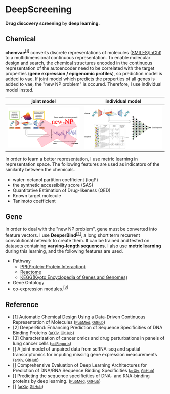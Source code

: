 # DeepScreening

**Drug discovery screening** by **deep learning.**

## Chemical

**chemvae**<sup><a href="#anchor1">[1]</a></sup> converts discrete representations of molecules ([SMILES](https://en.wikipedia.org/wiki/Simplified_molecular-input_line-entry_system)/[InChI](https://en.wikipedia.org/wiki/International_Chemical_Identifier)) to a multidimensional continuous representation. To enable molecular design and search, the chemical structures encoded in the continuous representation of the autoencoder need to be correlated with the target properties (**gene expression / epigenomic profiles**), so prediction model is added to vae. If joint model which predicts the properties of all genes is added to vae, the "new NP problem" is occured. Therefore, I use individual model insted.

|joint model|individual model|
|:-:|:-:|
|![joint-model](image/joint-model.png)|![individual-model](image/individual-model.png)|

In order to learn a better representation, I use metric learning in representation space. The following features are used as indicators of the similarity between the chemicals.

- water–octanol partition coefficient (logP)
- the synthetic accessibility score (SAS)
- Quantitative Estimation of Drug-likeness (QED)
- Known target molecule
- Tanimoto coefficient

## Gene

In order to deal with the "new NP problem", gene must be converted into feature vectors. I use **DeeperBind**<sup><a href="#anchor2">[2]</a></sup>, a long short term recurrent convolutional network to create them. It can be trained and tested on datasets containing **varying-length sequences.** I also use **metric learning** during this learning, and the following features are used.

- Pathway
    - [PPI(Protein-Protein Interaction)](https://en.wikipedia.org/wiki/Protein%E2%80%93protein_interaction)
    - [Reactome](https://en.wikipedia.org/wiki/Reactome)
    - [KEGG(Kyoto Encyclopedia of Genes and Genomes)](https://en.wikipedia.org/wiki/KEGG)
- Gene Ontology
- co-expression modules.<sup><a href="#anchor3">[3]</a></sup>

## Reference

- <span id="anchor1">[1]</span> Automatic Chemical Design Using a Data-Driven Continuous Representation of Molecules (<small>[PubMed](https://www.ncbi.nlm.nih.gov/pubmed/29532027), [Github](https://github.com/aspuru-guzik-group/chemical_vae)</small>)
- <span id="anchor2">[2] DeeperBind: Enhancing Prediction of Sequence Specificities of DNA Binding Proteins</span> (<small>[arXiv](https://arxiv.org/abs/1611.05777), [GitHub]()</small>)
- <span id="anchor3">[3] Characterization of cancer omics and drug perturbations in panels of lung cancer cells</span> (<small>[sciReports](https://www.nature.com/articles/s41598-019-55692-9)</small>)
- <span id="anchor">[]</span> A joint model of unpaired data from scRNA-seq and spatial transcriptomics for imputing missing gene expression measurements (<small>[arXiv](https://arxiv.org/abs/1905.02269v1), [GitHub](https://github.com/YosefLab/scVI)</small>)
- <span id="anchor">[]</span> Comprehensive Evaluation of Deep Learning Architectures for Prediction of DNA/RNA Sequence Binding Specificities (<small>[arXiv](https://arxiv.org/abs/1901.10526v1), [GitHub](https://github.com/MedChaabane/deepRAM)</small>)
- <span id="anchor">[]</span> Predicting the sequence specificities of DNA- and RNA-binding proteins by deep learning. (<small>[PubMed](https://www.ncbi.nlm.nih.gov/pubmed/26213851), [GitHub]()</small>)
- <span id="anchor">[]</span> (<small>[arXiv](), [GitHub]()</small>)
